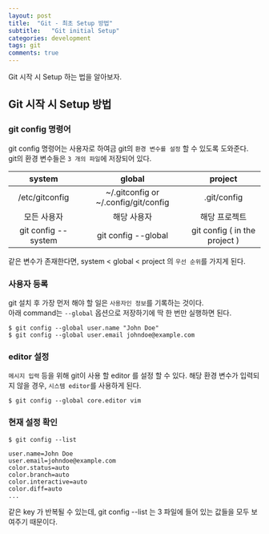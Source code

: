 ```yaml
---
layout: post
title:  "Git - 최초 Setup 방법"
subtitle:   "Git initial Setup"
categories: development
tags: git
comments: true
---
```


Git 시작 시 Setup 하는 법을 알아보자.

## Git 시작 시 Setup 방법

### git config 명령어

git config 명령어는 사용자로 하여금 git의 `환경 변수를 설정` 할 수 있도록 도와준다.  
git의 환경 변수들은 `3 개의 파일`에 저장되어 있다.

system              |  global                              | project
:------------:      |:---:                                 |      :----:
/etc/gitconfig      | ~/.gitconfig or ~/.config/git/config | .git/config
모든 사용자            | 해당 사용자                             | 해당 프로젝트
git config --system | git config --global                  | git config ( in the project )

같은 변수가 존재한다면, system < global < project 의 `우선 순위`를 가지게 된다.

### 사용자 등록

git 설치 후 가장 먼저 해야 할 일은 `사용자인 정보`를 기록하는 것이다.  
아래 command는 `--global` 옵션으로 저장하기에 딱 한 번만 실행하면 된다.
```
$ git config --global user.name "John Doe"
$ git config --global user.email johndoe@example.com
```

### editor 설정
`메시지 입력` 등을 위해 git이 사용 할 editor 를 설정 할 수 있다.
해당 환경 변수가 입력되지 않을 경우, `시스템 editor`를 사용하게 된다.
```
$ git config --global core.editor vim
```

### 현재 설정 확인

```
$ git config --list

user.name=John Doe
user.email=johndoe@example.com
color.status=auto
color.branch=auto
color.interactive=auto
color.diff=auto
...
```

같은 key 가 반복될 수 있는데, git config --list 는 3 파일에 들어 있는 값들을 모두 보여주기 때문이다.